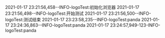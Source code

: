 2021-01-17 23:21:56,458--INFO-logoTest:初始化浏览器
2021-01-17 23:21:56,498--INFO-logoTest:开始测试
2021-01-17 23:21:56,500--INFO-logoTest:测试结束
2021-01-17 23:23:58,235--INFO-logoTest:panda
2021-01-17 23:24:36,863--INFO-logoTest:panda
2021-01-17 23:24:57,949-123-INFO-logoTest:panda
